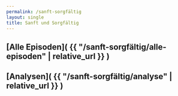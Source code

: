 ```yaml
---
permalink: /sanft-sorgfältig
layout: single
title: Sanft und Sorgfältig
---
```



## [Alle Episoden]( {{ "/sanft-sorgfältig/alle-episoden" | relative_url  }} )
## [Analysen]( {{ "/sanft-sorgfältig/analyse" | relative_url  }} )